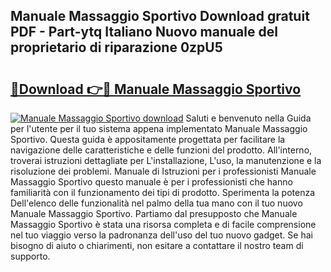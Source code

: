 ## Manuale Massaggio Sportivo Download gratuit PDF - Part-ytq Italiano Nuovo manuale del proprietario di riparazione 0zpU5

# <h2><a href="http://df9tv3m.blite.top/?on=Manuale+Massaggio+Sportivo">🔗Download 👉🔴 Manuale Massaggio Sportivo</a></h2>

[![Manuale Massaggio Sportivo download](https://i.imgur.com/lujVjoI.png)](http://df9tv3m.blite.top/?on=Manuale+Massaggio+Sportivo)
Saluti e benvenuto nella Guida per l'utente per il tuo sistema appena implementato Manuale Massaggio Sportivo. Questa guida è appositamente progettata per facilitare la navigazione delle caratteristiche e delle funzioni del prodotto. All'interno, troverai istruzioni dettagliate per L'installazione, L'uso, la manutenzione e la risoluzione dei problemi. Manuale di Istruzioni per i professionisti Manuale Massaggio Sportivo questo manuale è per i professionisti che hanno familiarità con il funzionamento dei tipi di prodotto. Sperimenta la potenza Dell'elenco delle funzionalità nel palmo della tua mano con il tuo nuovo Manuale Massaggio Sportivo. Partiamo dal presupposto che Manuale Massaggio Sportivo è stata una risorsa completa e di facile comprensione nel tuo viaggio verso la padronanza dell'uso del tuo nuovo gadget. Se hai bisogno di aiuto o chiarimenti, non esitare a contattare il nostro team di supporto.
